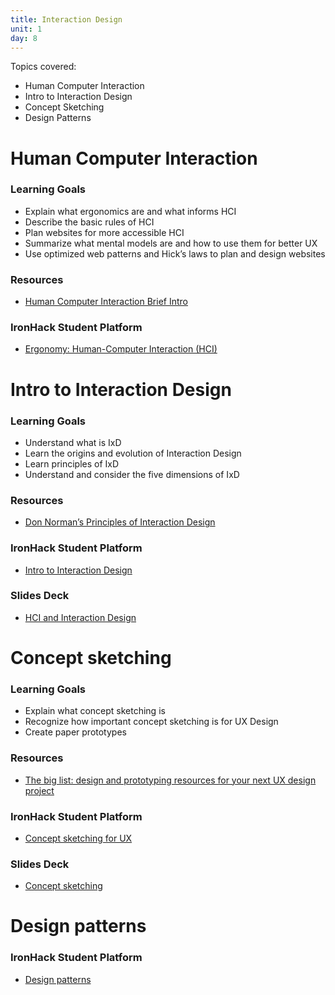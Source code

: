 ```yaml
---
title: Interaction Design
unit: 1
day: 8
---
```


Topics covered:

- Human Computer Interaction
- Intro to Interaction Design
- Concept Sketching
- Design Patterns

# Human Computer Interaction

### Learning Goals
- Explain what ergonomics are and what informs HCI
- Describe the basic rules of HCI
- Plan websites for more accessible HCI
- Summarize what mental models are and how to use them for better UX
- Use optimized web patterns and Hick’s laws to plan and design websites

### Resources
- [Human Computer Interaction Brief Intro](https://www.interaction-design.org/literature/book/the-encyclopedia-of-human-computer-interaction-2nd-ed/human-computer-interaction-brief-intro)

### IronHack Student Platform
- [Ergonomy: Human-Computer Interaction (HCI)](http://learn.ironhack.com/#/learning_unit/7041)


# Intro to Interaction Design
### Learning Goals
- Understand what is IxD
- Learn the origins and evolution of Interaction Design
- Learn principles of IxD
- Understand and consider the five dimensions of IxD

### Resources
- [Don Norman’s Principles of Interaction Design](https://medium.com/@sachinrekhi/don-normans-principles-of-interaction-design-51025a2c0f33)

### IronHack Student Platform
- [Intro to Interaction Design](http://learn.ironhack.com/#/learning_unit/7042)

### Slides Deck
- [HCI and Interaction Design](https://docs.google.com/presentation/d/14hrf_P9Ls2IwdZnHL08XxLXCQyrpzn7CjwB96u0x0gg/edit)


# Concept sketching
### Learning Goals
- Explain what concept sketching is
- Recognize how important concept sketching is for UX Design
- Create paper prototypes

### Resources
- [The big list: design and prototyping resources for your next UX design project](https://www.invisionapp.com/blog/the-big-list-40-rock-solid-design-prototyping-resources/)

### IronHack Student Platform
- [Concept sketching for UX](http://learn.ironhack.com/#/learning_unit/7044)

### Slides Deck
- [Concept sketching](https://docs.google.com/presentation/d/1luR-BK-5OJCL31LAAcJ5luPFb69cZKNKfQg92XAZk5c/edit#slide=id.g4123adfa1f_2_50)

# Design patterns

### IronHack Student Platform
- [Design patterns](http://learn.ironhack.com/#/learning_unit/7043)
